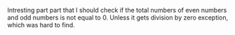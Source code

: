 Intresting part part that I should check if the total numbers of even numbers and odd numbers is not equal to 0. Unless it gets division by zero exception, which was hard to find.  
